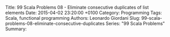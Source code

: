 Title: 99 Scala Problems 08 - Eliminate consecutive duplicates of list elements
Date: 2015-04-02 23:20:00 +0100
Category: Programming
Tags: Scala, functional programming
Authors: Leonardo Giordani
Slug: 99-scala-problems-08-eliminate-consecutive-duplicates
Series: "99 Scala Problems"
Summary: 
